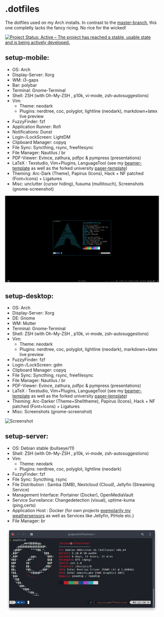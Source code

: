 # .dotfiles
The dotfiles used on my Arch installs. 
In contrast to the [master-branch](https://github.com/JeuJeus/.dotfiles/blob/master/README.md), this one completly lacks the fancy ricing. No rice for the wicked!

[![Project Status: Active – The project has reached a stable, usable state and is being actively developed.](https://www.repostatus.org/badges/latest/active.svg)](https://www.repostatus.org/#active)

## setup-mobile:
- OS: Arch
- Display-Server: Xorg
- WM: i3-gaps
- Bar: polybar
- Terminal: Gnome-Terminal
- Shell: ZSH (with Oh-My-ZSH , p10k, vi-mode, zsh-autosuggestions)
- Vim: 
    - Theme: neodark
    - Plugins: nerdtree, coc, polyglot, lightline (neodark), markdown+latex live preview
- FuzzyFinder: fzf
- Application Runner: Rofi
- Notifications: Dunst
- Login-/LockScreen: LightDM
- Clipboard Manager: copyq
- File Sync: Syncthing, rsync, freefilesync
- File Manager: Nautilus / br
- PDF-Viewer: Evince, zathura, pdfpc & pympress (presentations)
- LaTeX : Texstudio, Vim+Plugins, LanguageTool (see my [beamer-template](https://github.com/JeuJeus/latex-beamer-template-fhdw) as well as the forked university [paper-template](https://github.com/JeuJeus/latex-thesis-template-fhdw))
- Theming: Arc-Dark (Theme), Papirus (Icons), Hack + NF patched (Font+Icons) + Ligatures
- Misc: unclutter (cursor hiding), fusuma (multitouch), Screenshots (gnome-screenshot)

![Screenshot](https://raw.githubusercontent.com/JeuJeus/.dotfiles/noRice/Screenshots/Screenshot%20from%202021-05-04%2016-37-59.png)

## setup-desktop:
- OS: Arch
- Display-Server: Xorg
- DE: Gnome
- WM: Mutter
- Terminal: Gnome-Terminal
- Shell: ZSH (with Oh-My-ZSH , p10k, vi-mode, zsh-autosuggestions)
- Vim: 
    - Theme: neodark
    - Plugins: nerdtree, coc, polyglot, lightline (neodark), markdown+latex live preview
- FuzzyFinder: fzf
- Login-/LockScreen: gdm
- Clipboard Manager: copyq
- File Sync: Syncthing, rsync, freefilesync
- File Manager: Nautilus / br
- PDF-Viewer: Evince, zathura, pdfpc & pympress (presentations)
- LaTeX : Texstudio, Vim+Plugins, LanguageTool (see my [beamer-template](https://github.com/JeuJeus/latex-beamer-template-fhdw) as well as the forked university [paper-template](https://github.com/JeuJeus/latex-thesis-template-fhdw))
- Theming: Arc-Darker (Theme+Shelltheme), Papirus (Icons), Hack + NF patched (Font+Icons) + Ligatures
- Misc: Screenshots (gnome-screenshot)

![Screenshot](https://raw.githubusercontent.com/JeuJeus/.dotfiles/noRice/Screenshots/Screenshot%20from%202021-05-04%2016-43-16.png)


## setup-server:
- OS: Debian stable (bullseye/11)
- Shell: ZSH (with Oh-My-ZSH , p10k, vi-mode, zsh-autosuggestions)
- Vim: 
    - Theme: neodark
    - Plugins: nerdtree, coc, polyglot, lightline (neodark)
- FuzzyFinder: fzf
- File Sync: Syncthing, rsync
- File Distribution : Samba (SMB), Nextcloud (Cloud), Jellyfin (Streaming Service)
- Management Interface: Portainer (Docker), OpenMediaVault
- Service Surveilance: Changedetection (visual), uptime-kuma (ping,certs)
- Application Host : Docker (for own projects [exemplarily my weathersensors](https://github.com/JeuJeus/weathersensors) as well as Services like Jellyfin, PiHole etc.)
- File Manager: br

![Screenshot](https://raw.githubusercontent.com/JeuJeus/.dotfiles/1fedbcb93cf9c74129fb07eb3e8b252d56b3f4e1/Screenshots/Screenshot%20from%202022-01-18%2008-22-07.png)
